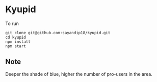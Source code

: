 # Kyupid

To run

```
git clone git@github.com:sayandip18/kyupid.git
cd kyupid
npm install
npm start
```

## Note
Deeper the shade of blue, higher the number of pro-users in the area.
